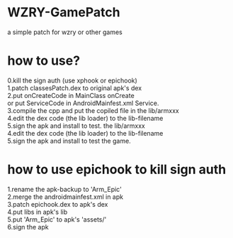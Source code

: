 # WZRY-GamePatch
a simple patch for wzry or other games
# how to use?
0.kill the sign auth (use xphook or epichook)<br>
1.patch classesPatch.dex to original apk's dex<br>
2.put onCreateCode in MainClass onCreate<br>
or put ServiceCode in AndroidMainfest.xml Service.<br>
3.compile the cpp and put the copiled file in the lib/armxxx<br>
4.edit the dex code (the lib loader) to the lib-filename<br>
5.sign the apk and install to test. the lib/armxxx<br>
4.edit the dex code (the lib loader) to the lib-filename<br>
5.sign the apk and install to test the game.
# how to use epichook to kill sign auth
1.rename the apk-backup to 'Arm_Epic'<br>
2.merge the androidmainfest.xml in apk<br>
3.patch epichook.dex to apk's dex<br>
4.put libs in apk's lib<br>
5.put 'Arm_Epic' to apk's 'assets/'<br>
6.sign the apk<br>
